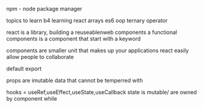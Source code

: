 npm - node package manager

topics to learn b4 learning react 
arrays
es6
oop
ternary operator

react is a library, building a reuseablenweb components 
a functional components is a component that start with a keyword

components are smaller unit that makes up your applications
react easily allow people to collaborate

default export


props are imutable data that cannot be temperred with

hooks = useRef,useEffect,useState,useCallback
state is mutable/ are owned by component
while 

